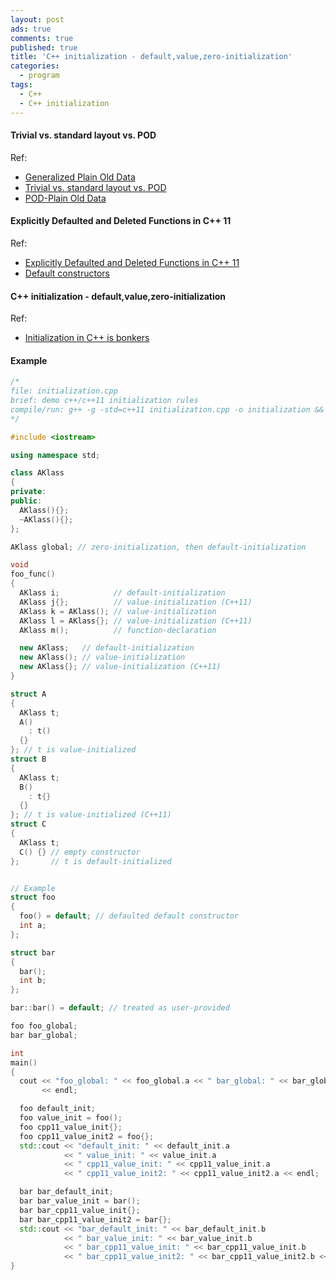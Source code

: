 ```yaml
---
layout: post
ads: true
comments: true
published: true
title: 'C++ initialization - default,value,zero-initialization'
categories:
  - program
tags:
  - C++
  - C++ initialization
---
```

#### Trivial vs. standard layout vs. POD
Ref:
- [Generalized Plain Old Data](http://www.modernescpp.com/index.php/generalized-plain-old-data)
- [Trivial vs. standard layout vs. POD](https://stackoverflow.com/a/6496703)
- [POD-Plain Old Data](https://stackoverflow.com/a/12979623/5715800)

#### Explicitly Defaulted and Deleted Functions in C++ 11
Ref:
- [Explicitly Defaulted and Deleted Functions in C++ 11](https://www.geeksforgeeks.org/explicitly-defaulted-deleted-functions-c-11/)
- [Default constructors](https://en.cppreference.com/w/cpp/language/default_constructor)

#### C++ initialization - default,value,zero-initialization
Ref:
- [Initialization in C++ is bonkers](https://blog.tartanllama.xyz/initialization-is-bonkers/)

#### Example
```cpp
/*
file: initialization.cpp
brief: demo c++/c++11 initialization rules
compile/run: g++ -g -std=c++11 initialization.cpp -o initialization && ./initialization
*/

#include <iostream>

using namespace std;

class AKlass
{
private:
public:
  AKlass(){};
  ~AKlass(){};
};

AKlass global; // zero-initialization, then default-initialization

void
foo_func()
{
  AKlass i;            // default-initialization
  AKlass j{};          // value-initialization (C++11)
  AKlass k = AKlass(); // value-initialization
  AKlass l = AKlass{}; // value-initialization (C++11)
  AKlass m();          // function-declaration

  new AKlass;   // default-initialization
  new AKlass(); // value-initialization
  new AKlass{}; // value-initialization (C++11)
}

struct A
{
  AKlass t;
  A()
    : t()
  {}
}; // t is value-initialized
struct B
{
  AKlass t;
  B()
    : t{}
  {}
}; // t is value-initialized (C++11)
struct C
{
  AKlass t;
  C() {} // empty constructor
};       // t is default-initialized


// Example
struct foo
{
  foo() = default; // defaulted default constructor
  int a;
};

struct bar
{
  bar();
  int b;
};

bar::bar() = default; // treated as user-provided

foo foo_global;
bar bar_global;

int
main()
{
  cout << "foo_global: " << foo_global.a << " bar_global: " << bar_global.b
       << endl;

  foo default_init;
  foo value_init = foo();
  foo cpp11_value_init{};
  foo cpp11_value_init2 = foo{};
  std::cout << "default_init: " << default_init.a
            << " value_init: " << value_init.a
            << " cpp11_value_init: " << cpp11_value_init.a
            << " cpp11_value_init2: " << cpp11_value_init2.a << endl;

  bar bar_default_init;
  bar bar_value_init = bar();
  bar bar_cpp11_value_init{};
  bar bar_cpp11_value_init2 = bar{};
  std::cout << "bar_default_init: " << bar_default_init.b
            << " bar_value_init: " << bar_value_init.b
            << " bar_cpp11_value_init: " << bar_cpp11_value_init.b
            << " bar_cpp11_value_init2: " << bar_cpp11_value_init2.b << endl;
}
```
